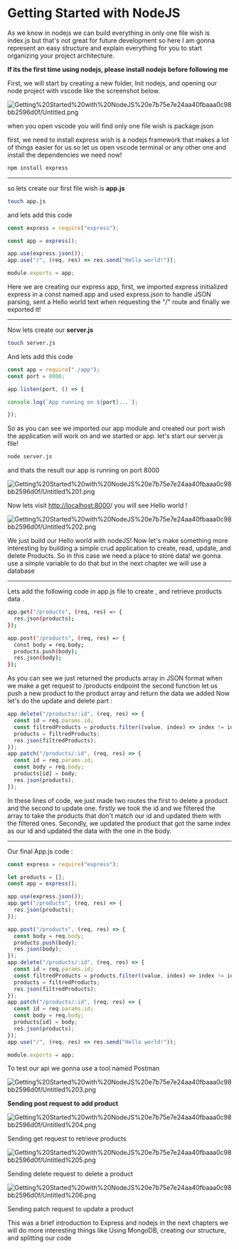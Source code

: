 # Getting Started with NodeJS

As we know in nodejs we can build everything in only one file wish is index.js but that's not great for future development so here I am gonna represent an easy structure and explain everything for you to start organizing your project architecture.

**If its the first time using nodejs, please install nodejs before following me**

First, we will start by creating a new folder, Init nodejs, and opening our node project with vscode like the screenshot below.

![Getting%20Started%20with%20NodeJS%20e7b75e7e24aa40fbaaa0c98bb2596d0f/Untitled.png](Getting%20Started%20with%20NodeJS%20e7b75e7e24aa40fbaaa0c98bb2596d0f/Untitled.png)

when you open vscode you will find only one file wish is package.json

first, we need to install express wish is a nodejs framework that makes a lot of things easier for us
so let us open vscode terminal or any other one and install the dependencies we need now!

```bash
npm install express
```

---

so lets create our first file wish is **app.js**

```bash
touch app.js
```

and lets add this code

```jsx
const express = require("express");

const app = express();

app.use(express.json());
app.use("/", (req, res) => res.send("Hello world!"));

module.exports = app;
```

Here we are creating our express app, first, we imported express initialized express in a const named app and used express.json to handle JSON parsing, sent a Hello world text when requesting the "/" route and finally we exported it!

---

Now lets create our **server.js**

```bash
touch server.js
```

And lets add this code

```jsx
const app = require("./app");
const port = 8000;

app.listen(port, () => {

console.log(`App running on ${port}...`);

});
```

So as you can see we imported our app module and created our port wish the application will work on and we started or app.
let's start our server.js file!

```bash
node server.js
```

and thats the result our app is running on port 8000

![Getting%20Started%20with%20NodeJS%20e7b75e7e24aa40fbaaa0c98bb2596d0f/Untitled%201.png](Getting%20Started%20with%20NodeJS%20e7b75e7e24aa40fbaaa0c98bb2596d0f/Untitled%201.png)

Now lets visit [http://localhost:8000](http://localhost:8000/)/ you will see Hello world !

![Getting%20Started%20with%20NodeJS%20e7b75e7e24aa40fbaaa0c98bb2596d0f/Untitled%202.png](Getting%20Started%20with%20NodeJS%20e7b75e7e24aa40fbaaa0c98bb2596d0f/Untitled%202.png)

We just build our Hello world with nodeJS! Now let's make something more interesting by building a simple crud application to create, read, update, and delete Products.
So in this case we need a place to store data! we gonna use a simple variable to do that but in the next chapter we will use a database

---

Lets add the following code in app.js file to create , and retrieve products data .

```bash
app.get("/products", (req, res) => {
  res.json(products);
});

app.post("/products", (req, res) => {
  const body = req.body;
  products.push(body);
  res.json(body);
});
```

As you can see we just returned the products array in JSON format when we make a get request to /products endpoint
the second function let us push a new product to the product array and return the data we added
Now let's do the update and delete part :

```jsx
app.delete("/products/:id", (req, res) => {
  const id = req.params.id;
  const filtredProducts = products.filter((value, index) => index != id);
  products = filtredProducts;
  res.json(filtredProducts);
});
app.patch("/products/:id", (req, res) => {
  const id = req.params.id;
  const body = req.body;
  products[id] = body;
  res.json(products);
});
```

In these lines of code, we just made two routes the first to delete a product and the second to update one.
firstly we took the id and we filtered the array to take the products that don't match our id and updated them with the filtered ones.
Secondly, we updated the product that got the same index as our id and updated the data with the one in the body.

---

Our final App.js code : 

```jsx
const express = require("express");

let products = [];
const app = express();

app.use(express.json());
app.get("/products", (req, res) => {
  res.json(products);
});

app.post("/products", (req, res) => {
  const body = req.body;
  products.push(body);
  res.json(body);
});
app.delete("/products/:id", (req, res) => {
  const id = req.params.id;
  const filtredProducts = products.filter((value, index) => index != id);
  products = filtredProducts;
  res.json(filtredProducts);
});
app.patch("/products/:id", (req, res) => {
  const id = req.params.id;
  const body = req.body;
  products[id] = body;
  res.json(products);
});
app.use("/", (req, res) => res.send("Hello world!"));

module.exports = app;
```

To test our api we gonna use a tool named Postman

![Getting%20Started%20with%20NodeJS%20e7b75e7e24aa40fbaaa0c98bb2596d0f/Untitled%203.png](Getting%20Started%20with%20NodeJS%20e7b75e7e24aa40fbaaa0c98bb2596d0f/Untitled%203.png)

**Sending post request to add product**

![Getting%20Started%20with%20NodeJS%20e7b75e7e24aa40fbaaa0c98bb2596d0f/Untitled%204.png](Getting%20Started%20with%20NodeJS%20e7b75e7e24aa40fbaaa0c98bb2596d0f/Untitled%204.png)

Sending get request to retrieve products

![Getting%20Started%20with%20NodeJS%20e7b75e7e24aa40fbaaa0c98bb2596d0f/Untitled%205.png](Getting%20Started%20with%20NodeJS%20e7b75e7e24aa40fbaaa0c98bb2596d0f/Untitled%205.png)

Sending delete request to delete a product

![Getting%20Started%20with%20NodeJS%20e7b75e7e24aa40fbaaa0c98bb2596d0f/Untitled%206.png](Getting%20Started%20with%20NodeJS%20e7b75e7e24aa40fbaaa0c98bb2596d0f/Untitled%206.png)

Sending patch request to update a product

This was a brief introduction to Express and nodejs in the next chapters we will do more interesting things like Using MongoDB, creating our structure, and splitting our code